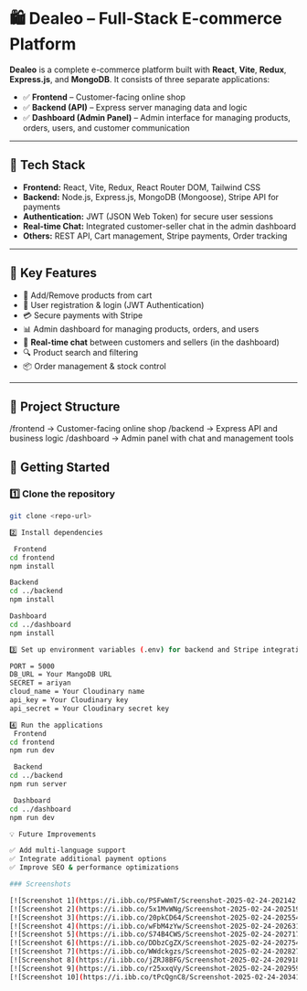 # 🛍️ Dealeo – Full-Stack E-commerce Platform

**Dealeo** is a complete e-commerce platform built with **React**, **Vite**, **Redux**, **Express.js**, and **MongoDB**. It consists of three separate applications:

- ✅ **Frontend** – Customer-facing online shop  
- ✅ **Backend (API)** – Express server managing data and logic  
- ✅ **Dashboard (Admin Panel)** – Admin interface for managing products, orders, users, and customer communication

---

## 🚀 Tech Stack
- **Frontend:** React, Vite, Redux, React Router DOM, Tailwind CSS  
- **Backend:** Node.js, Express.js, MongoDB (Mongoose), Stripe API for payments  
- **Authentication:** JWT (JSON Web Token) for secure user sessions  
- **Real-time Chat:** Integrated customer-seller chat in the admin dashboard  
- **Others:** REST API, Cart management, Stripe payments, Order tracking  

---

## 🎯 Key Features
- 🛒 Add/Remove products from cart  
- 👤 User registration & login (JWT Authentication)  
- 💳 Secure payments with Stripe  
- 📊 Admin dashboard for managing products, orders, and users  
- 💬 **Real-time chat** between customers and sellers (in the dashboard)  
- 🔍 Product search and filtering  
- 📦 Order management & stock control  

---

## 📁 Project Structure
/frontend → Customer-facing online shop
/backend → Express API and business logic
/dashboard → Admin panel with chat and management tools

## 📌 Getting Started

### 1️⃣ Clone the repository
```bash
git clone <repo-url>

2️⃣ Install dependencies

 Frontend
cd frontend
npm install

Backend
cd ../backend
npm install

Dashboard
cd ../dashboard
npm install

3️⃣ Set up environment variables (.env) for backend and Stripe integration

PORT = 5000
DB_URL = Your MangoDB URL
SECRET = ariyan
cloud_name = Your Cloudinary name
api_key = Your Cloudinary key
api_secret = Your Cloudinary secret key

4️⃣ Run the applications
 Frontend
cd frontend
npm run dev

 Backend
cd ../backend
npm run server

 Dashboard
cd ../dashboard
npm run dev

💡 Future Improvements

✅ Add multi-language support
✅ Integrate additional payment options
✅ Improve SEO & performance optimizations

### Screenshots

[![Screenshot 1](https://i.ibb.co/PSFwWmT/Screenshot-2025-02-24-202142.png)](https://i.ibb.co/PSFwWmT/Screenshot-2025-02-24-202142.png)
[![Screenshot 2](https://i.ibb.co/5x1MvWNg/Screenshot-2025-02-24-202519.png)](https://i.ibb.co/5x1MvWNg/Screenshot-2025-02-24-202519.png)
[![Screenshot 3](https://i.ibb.co/20pkCD64/Screenshot-2025-02-24-202554.png)](https://i.ibb.co/20pkCD64/Screenshot-2025-02-24-202554.png)
[![Screenshot 4](https://i.ibb.co/wFbM4zYw/Screenshot-2025-02-24-202631.png)](https://i.ibb.co/wFbM4zYw/Screenshot-2025-02-24-202631.png)
[![Screenshot 5](https://i.ibb.co/S74B4CWS/Screenshot-2025-02-24-202717.png)](https://i.ibb.co/S74B4CWS/Screenshot-2025-02-24-202717.png)
[![Screenshot 6](https://i.ibb.co/DDbzCgZX/Screenshot-2025-02-24-202754.png)](https://i.ibb.co/DDbzCgZX/Screenshot-2025-02-24-202754.png)
[![Screenshot 7](https://i.ibb.co/WWdckgzs/Screenshot-2025-02-24-202827.png)](https://i.ibb.co/WWdckgzs/Screenshot-2025-02-24-202827.png)
[![Screenshot 8](https://i.ibb.co/jZRJ8BFG/Screenshot-2025-02-24-202918.png)](https://i.ibb.co/jZRJ8BFG/Screenshot-2025-02-24-202918.png)
[![Screenshot 9](https://i.ibb.co/r25xxqVy/Screenshot-2025-02-24-202959.png)](https://i.ibb.co/r25xxqVy/Screenshot-2025-02-24-202959.png)
[![Screenshot 10](https://i.ibb.co/tPcQgnC8/Screenshot-2025-02-24-203419.png)](https://i.ibb.co/tPcQgnC8/Screenshot-2025-02-24-203419.png)


